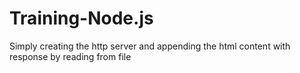 # Training-Node.js

Simply creating the http server and appending the html content with response by reading from file 
